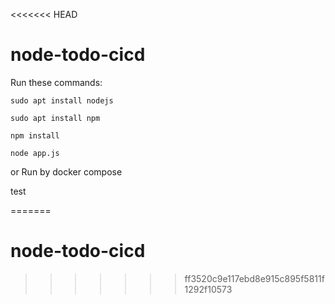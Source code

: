 <<<<<<< HEAD
# node-todo-cicd

Run these commands:


`sudo apt install nodejs`


`sudo apt install npm`


`npm install`

`node app.js`

or Run by docker compose

test

=======
# node-todo-cicd
>>>>>>> ff3520c9e117ebd8e915c895f5811f1292f10573

